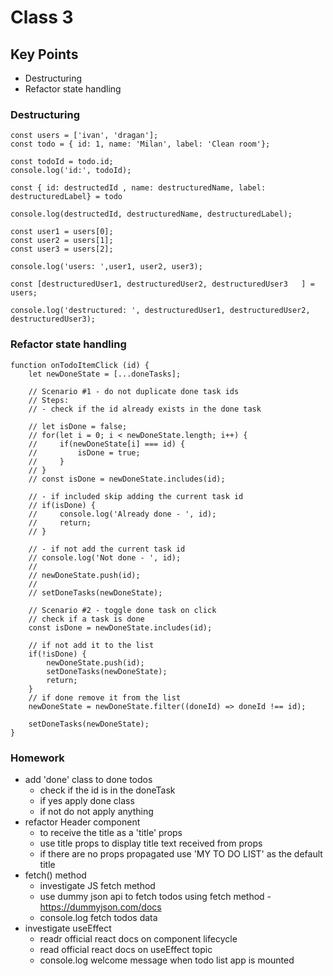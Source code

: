 # Class 3

## Key Points
- Destructuring
- Refactor state handling

### Destructuring
    const users = ['ivan', 'dragan'];
    const todo = { id: 1, name: 'Milan', label: 'Clean room'};
    
    const todoId = todo.id;
    console.log('id:', todoId);
    
    const { id: destructedId , name: destructuredName, label: destructuredLabel} = todo
    
    console.log(destructedId, destructuredName, destructuredLabel);
    
    const user1 = users[0];
    const user2 = users[1];
    const user3 = users[2];
    
    console.log('users: ',user1, user2, user3);
    
    const [destructuredUser1, destructuredUser2, destructuredUser3   ] = users;
    
    console.log('destructured: ', destructuredUser1, destructuredUser2, destructuredUser3);

### Refactor state handling

    function onTodoItemClick (id) { 
        let newDoneState = [...doneTasks];
    
        // Scenario #1 - do not duplicate done task ids
        // Steps:
        // - check if the id already exists in the done task
    
        // let isDone = false;
        // for(let i = 0; i < newDoneState.length; i++) {
        //     if(newDoneState[i] === id) {
        //         isDone = true;
        //     }
        // }
        // const isDone = newDoneState.includes(id);
    
        // - if included skip adding the current task id
        // if(isDone) {
        //     console.log('Already done - ', id);
        //     return;
        // }
    
        // - if not add the current task id
        // console.log('Not done - ', id);
        //
        // newDoneState.push(id);
        //
        // setDoneTasks(newDoneState);
    
        // Scenario #2 - toggle done task on click
        // check if a task is done
        const isDone = newDoneState.includes(id);
    
        // if not add it to the list
        if(!isDone) {
            newDoneState.push(id);
            setDoneTasks(newDoneState);
            return;
        }
        // if done remove it from the list
        newDoneState = newDoneState.filter((doneId) => doneId !== id);
    
        setDoneTasks(newDoneState);
    }

### Homework
- add 'done' class to done todos
  - check if the id is in the doneTask
  - if yes apply done class
  - if not do not apply anything
- refactor Header component 
  - to receive the title as a 'title' props
  - use title props to display title text received from props
  - if there are no props propagated use 'MY TO DO LIST' as the default title
- fetch() method
  - investigate JS fetch method
  - use dummy json api to fetch todos using fetch method - https://dummyjson.com/docs
  - console.log fetch todos data
- investigate useEffect
  - readr official react docs on component lifecycle
  - read official react docs on useEffect topic
  - console.log welcome message when todo list app is mounted
